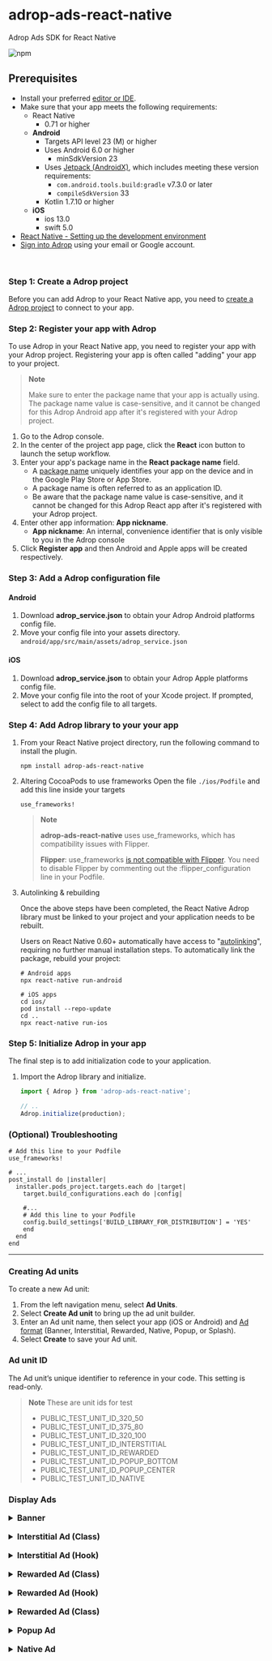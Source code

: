 # adrop-ads-react-native

Adrop Ads SDK for React Native

![npm](https://img.shields.io/npm/v/adrop-ads-react-native)

Prerequisites
-------------
* Install your preferred [editor or IDE](https://reactnative.dev/docs/more-resources#ides).
* Make sure that your app meets the following requirements:
    * React Native
        * 0.71 or higher
    * **Android**
        * Targets API level 23 (M) or higher
        * Uses Android 6.0 or higher
            * minSdkVersion 23
        * Uses [Jetpack (AndroidX)](https://developer.android.com/jetpack/androidx/migrate), which includes meeting these version requirements:
            * ```com.android.tools.build:gradle``` v7.3.0 or later
            * ```compileSdkVersion``` 33
        * Kotlin 1.7.10 or higher
    * **iOS**
        * ios 13.0
        * swift 5.0
* [React Native - Setting up the development environment](https://reactnative.dev/docs/environment-setup)
* [Sign into Adrop](https://adrop.io) using your email or Google account.

&nbsp;

### Step 1: Create a Adrop project
Before you can add Adrop to your React Native app, you need to [create a Adrop project](https://help.adrop.io/publisher-guide/start-ads-platform) to connect to your app.

### Step 2: Register your app with Adrop
To use Adrop in your React Native app, you need to register your app with your Adrop project. Registering your app is often called "adding" your app to your project.

> **Note**
>
> Make sure to enter the package name that your app is actually using. The package name value is case-sensitive, and it cannot be changed for this Adrop Android app after it's registered with your Adrop project.

1. Go to the Adrop console.
2. In the center of the project app page, click the **React** icon button to launch the setup workflow.
3. Enter your app's package name in the **React package name** field.
    * A [package name](https://developer.android.com/studio/build/application-id) uniquely identifies your app on the device and in the Google Play Store or App Store.
    * A package name is often referred to as an application ID.
    * Be aware that the package name value is case-sensitive, and it cannot be changed for this Adrop React app after it's registered with your Adrop project.
4. Enter other app information: **App nickname**.
    * **App nickname**: An internal, convenience identifier that is only visible to you in the Adrop console
5. Click **Register app** and then Android and Apple apps will be created respectively.


### Step 3: Add a Adrop configuration file

#### Android
1. Download **adrop_service.json** to obtain your Adrop Android platforms config file.
2. Move your config file into your assets directory.
   ```android/app/src/main/assets/adrop_service.json```

#### iOS
1. Download **adrop_service.json** to obtain your Adrop Apple platforms config file.
2. Move your config file into the root of your Xcode project. If prompted, select to add the config file to all targets.

### Step 4: Add Adrop library to your your app
1. From your React Native project directory, run the following command to install the plugin.
    ```shell
    npm install adrop-ads-react-native
    ```

2. Altering CocoaPods to use frameworks
   Open the file ```./ios/Podfile``` and add this line inside your targets

    ```shell
    use_frameworks!
    ```

   > **Note**
   >
   > **adrop-ads-react-native** uses use_frameworks, which has compatibility issues with Flipper.
   >
   > **Flipper**: use_frameworks [is not compatible with Flipper](https://github.com/reactwg/react-native-releases/discussions/21#discussioncomment-2924919). You need to disable Flipper by commenting out the :flipper_configuration line in your Podfile.

3. Autolinking & rebuilding

   Once the above steps have been completed, the React Native Adrop library must be linked to your project and your application needs to be rebuilt.

   Users on React Native 0.60+ automatically have access to "[autolinking](https://github.com/react-native-community/cli/blob/master/docs/autolinking.md)", requiring no further manual installation steps. To automatically link the package, rebuild your project:

    ```shell
    # Android apps
    npx react-native run-android

    # iOS apps
    cd ios/
    pod install --repo-update
    cd ..
    npx react-native run-ios
    ```

### Step 5: Initialize Adrop in your app
The final step is to add initialization code to your application.
1. Import the Adrop library and initialize.
    ```js
    import { Adrop } from 'adrop-ads-react-native';

    // ..
    Adrop.initialize(production);
    ```

### (Optional) Troubleshooting
```shell
# Add this line to your Podfile
use_frameworks!

# ...
post_install do |installer|
  installer.pods_project.targets.each do |target|
    target.build_configurations.each do |config|

    #...
    # Add this line to your Podfile
    config.build_settings['BUILD_LIBRARY_FOR_DISTRIBUTION'] = 'YES'
    end
  end
end
```

---


### Creating Ad units
To create a new Ad unit:
1. From the left navigation menu, select **Ad Units**.
2. Select **Create Ad unit** to bring up the ad unit builder.
3. Enter an Ad unit name, then select your app (iOS or Android) and [Ad format](https://help.adrop.io/publisher-guide/ads-builder) (Banner, Interstitial, Rewarded, Native, Popup, or Splash).
4. Select **Create** to save your Ad unit.

### Ad unit ID
The Ad unit’s unique identifier to reference in your code. This setting is read-only.

> **Note** These are unit ids for test
> * PUBLIC_TEST_UNIT_ID_320_50
> * PUBLIC_TEST_UNIT_ID_375_80
> * PUBLIC_TEST_UNIT_ID_320_100
> * PUBLIC_TEST_UNIT_ID_INTERSTITIAL
> * PUBLIC_TEST_UNIT_ID_REWARDED
> * PUBLIC_TEST_UNIT_ID_POPUP_BOTTOM
> * PUBLIC_TEST_UNIT_ID_POPUP_CENTER
> * PUBLIC_TEST_UNIT_ID_NATIVE

### Display Ads
<details>
<summary style="font-size: 16px; font-weight: bold;">Banner</summary>

Initialize AdropBanner with Ad unit ID, then load ad.
```js
const YourComponent: React.FC = () => {
    const ref = useRef(null)

    const reload = () => {
        ref.current?.load()
    }

    return (
        <View>
            <Button title="reload" onPress={reload}/>
            <AdropBanner
                ref={ref}
                unitId={unitId}
                style={{
                    width: Dimensions.get('window').width,
                    height: 80
                }}
            />
        </View>
    )
}
```
</details>

<br/>

<details>
<summary style="font-size: 16px; font-weight: bold;">Interstitial Ad (Class)</summary>

Step 1: (Optional) Construct event listener
```js
const listener = {
    onAdReceived: (ad: AdropInterstitialAd) =>
        console.log(`Adrop interstitial Ad load with unitId ${ad.unitId}!`),
    onAdFailedToReceive: (ad: AdropInterstitialAd, errorCode: string) =>
        console.log(`error in ${ad.unitId} while load: ${errorCode}`),
    onAdFailedToShowFullScreen: (ad: AdropInterstitialAd, errorCode: string) =>
        console.log(`error in ${ad.unitId} while showing: ${errorCode}`),
    ...
}
```

Step 2: Display an interstitial ad
```js
const YourComponent: React.FC = () => {
    const [interstitialAd, setInterstitialAd] = useState<AdropInterstitialAd>(null)

    useEffect(() => {
        let adropInterstitialAd = new AdropInterstitialAd('YOUR_UNIT_ID')
        adropInterstitialAd.listener = listener
        adropInterstitialAd.load()
        setInterstitialAd(adropInterstitialAd)
    }, []);

    const show = () => {
        if (interstitialAd?.isLoaded) {
            interstitialAd?.show()
        } else {
            console.log('interstitial ad is loading...')
        }
    }

    return (
        <View>
            <Button title="display ad" onPress={show}/>
        </View>
    )

}
```

AdropInterstitialAd must be destroyed of when access to it is no longer needed.

```js
interstitialAd.destroy()
```
</details>

<br/>

<details>
<summary style="font-size: 16px; font-weight: bold;">Interstitial Ad (Hook)</summary>

```js
const YourComponent: React.FC = () => {
    const { load, show, isLoaded } =
        useAdropInterstitialAd('YOUR_UNIT_ID')

    const handleShow = () => {
        if (isLoaded) show()
    }

    return (
        <View>
            <Button title="load ad" onPress={load}/>
            <Button title="display ad" onPress={handleShow}/>
        </View>
    )
}
```
</details>

<br/>

<details>
<summary style="font-size: 16px; font-weight: bold;">Rewarded Ad (Class)</summary>

Step 1: (Optional) Construct event listener
```js
const listener = {
    onAdReceived: (ad: AdropRewardedAd) =>
        console.log(`Adrop rewarded Ad load with unitId ${ad.unitId}!`),
    onAdFailedToReceive: (ad: AdropRewardedAd, errorCode: string) =>
        console.log(`error in ${ad.unitId} while load: ${errorCode}`),
    onAdFailedToShowFullScreen: (ad: AdropRewardedAd, errorCode: string) =>
        console.log(`error in ${ad.unitId} while showing: ${errorCode}`),
    onAdEarnRewardHandler: (ad: AdropRewardedAd, type: number, amount: number) =>
        console.log(`Adrop rewarded Ad earn rewards: ${ad.unitId}, ${type}, ${amount}`),
    ...
}
```

Step 2: Display a rewarded ad
```js
const YourComponent: React.FC = () => {
    const [rewardedAd, setRewardedAd] = useState<AdropRewardedAd>(null)

    useEffect(() => {
        let adropRewardedAd = new AdropRewardedAd('YOUR_UNIT_ID')
        adropRewardedAd.listener = listener
        adropRewardedAd.load()
        setRewardedAd(adropRewardedAd)
    }, []);

    const show = () => {
        if (rewardedAd?.isLoaded) {
            rewardedAd?.show()
        } else {
            console.log('rewarded ad is loading...')
        }
    }

    return (
        <View>
            <Button title="display ad" onPress={show}/>
        </View>
    )

}
```

AdropRewardedAd must be destroyed of when access to it is no longer needed.
```js
rewardedAd.destroy()
```
</details>

<br/>

<details>
<summary style="font-size: 16px; font-weight: bold;">Rewarded Ad (Hook)</summary>

```js
const YourComponent: React.FC = () => {
    const { load, show, isLoaded } =
        useAdropRewardedAd('YOUR_UNIT_ID')

    const handleShow = () => {
        if (isLoaded) show()
    }

    return (
        <View>
            <Button title="load ad" onPress={load}/>
            <Button title="display ad" onPress={handleShow}/>
        </View>
    )
}
```

</details>


<br/>

<details>
<summary style="font-size: 16px; font-weight: bold;">Rewarded Ad (Class)</summary>

Step 1: (Optional) Construct event listener
```js
const listener = {
    onAdReceived: (ad: AdropRewardedAd) =>
        console.log(`Adrop rewarded Ad load with unitId ${ad.unitId}!`),
    onAdFailedToReceive: (ad: AdropRewardedAd, errorCode: string) =>
        console.log(`error in ${ad.unitId} while load: ${errorCode}`),
    onAdFailedToShowFullScreen: (ad: AdropRewardedAd, errorCode: string) =>
        console.log(`error in ${ad.unitId} while showing: ${errorCode}`),
    onAdEarnRewardHandler: (ad: AdropRewardedAd, type: number, amount: number) =>
        console.log(`Adrop rewarded Ad earn rewards: ${ad.unitId}, ${type}, ${amount}`),
    ...
}
```

Step 2: Display a rewarded ad
```js
const YourComponent: React.FC = () => {
    const [rewardedAd, setRewardedAd] = useState<AdropRewardedAd>(null)

    useEffect(() => {
        let adropRewardedAd = new AdropRewardedAd('YOUR_UNIT_ID')
        adropRewardedAd.listener = listener
        adropRewardedAd.load()
        setRewardedAd(adropRewardedAd)
    }, []);

    const show = () => {
        if (rewardedAd?.isLoaded) {
            rewardedAd?.show()
        } else {
            console.log('rewarded ad is loading...')
        }
    }

    return (
        <View>
            <Button title="display ad" onPress={show}/>
        </View>
    )

}
```

AdropRewardedAd must be destroyed of when access to it is no longer needed.
```js
rewardedAd.destroy()
```
</details>

<br/>

<details>
<summary style="font-size: 16px; font-weight: bold;">Popup Ad</summary>

```js
const YourComponent: React.FC = () => {
    const [popupAd, setPopupAd] = useState<AdropPopupAd>()
    const [isLoaded, setIsLoaded] = useState(false)

    useEffect(() => {
        let customColors: AdropPopupAdColors = {}
        let adropPopupAd = new AdropPopupAd(unitId, customColors)
        adropPopupAd.listener = {
            onAdReceived: (ad: AdropPopupAd) => {
                setIsLoaded(true)
            }
        }
        adropPopupAd.load()
        setPopupAd((prev) => {
            prev?.destroy()
            return adropPopupAd
        })
    }, [])

    const show = () => {
        if (popupAd?.isLoaded) {
            popupAd?.show()
        } else {
            console.log('popupAd ad is loading...')
        }
    }

    return (
        <View>
            <Button title="display ad" onPress={show}/>
        </View>
    )
}
```

</details>

<br/>

<details>
<summary style="font-size: 16px; font-weight: bold;">Native Ad</summary>

```js
const YourComponent: React.FC = () => {
    const [nativeAd, setNativeAd] = useState<AdropNativeAd>()
    const [isLoaded, setIsLoaded] = useState(false)

    useEffect(() => {
        let adropNativeAd = new AdropNativeAd(unitId)
        adropNativeAd.listener = {
            onAdReceived: (ad) => {
                setIsLoaded(true)
            },
        }
        adropNativeAd.load()
        setNativeAd((prev) => {
            prev?.destroy()
            return adropNativeAd
        })
    }, [])

    const nativeAdView = (
        <AdropNativeAdView
            nativeAd={nativeAd}
            style={...}
        >
            <View>
                <AdropProfileLogoView style={...}/>
                <AdropProfileNameView style={...}/>
            </View>

            <AdropHeadLineView  style={...}/>
            <AdropBodyView  style={...}/>

            <AdropMediaView style={...}/>
        </AdropNativeAdView>
    )

    return (
        <View>
            <Button title="load ad" onPress={load}/>
            {isLoaded && nativeAdView}
        </View>
    )
}
```

</details>
